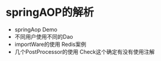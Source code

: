 # springAOP的解析

- springAop Demo
- 不同用户使用不同的Dao
- importWare的使用 Redis案例
- 几个PostProcessor的使用 Check这个确定有没有使用注解
